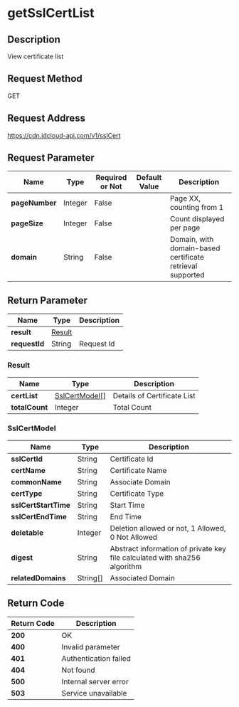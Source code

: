 # getSslCertList


## Description
View certificate list

## Request Method
GET

## Request Address
https://cdn.jdcloud-api.com/v1/sslCert


## Request Parameter
|Name|Type|Required or Not|Default Value|Description|
|---|---|---|---|---|
|**pageNumber**|Integer|False| |Page XX, counting from 1|
|**pageSize**|Integer|False| |Count displayed per page|
|**domain**|String|False| |Domain, with domain-based certificate retrieval supported|


## Return Parameter
|Name|Type|Description|
|---|---|---|
|**result**|[Result](#result)| |
|**requestId**|String|Request Id|

### <div id="Result">Result</div>
|Name|Type|Description|
|---|---|---|
|**certList**|[SslCertModel[]](#sslcertmodel)|Details of Certificate List|
|**totalCount**|Integer|Total Count|
### <div id="SslCertModel">SslCertModel</div>
|Name|Type|Description|
|---|---|---|
|**sslCertId**|String|Certificate Id|
|**certName**|String|Certificate Name|
|**commonName**|String|Associate Domain|
|**certType**|String|Certificate Type|
|**sslCertStartTime**|String|Start Time|
|**sslCertEndTime**|String|End Time|
|**deletable**|Integer|Deletion allowed or not, 1 Allowed, 0 Not Allowed|
|**digest**|String|Abstract information of private key file calculated with sha256 algorithm|
|**relatedDomains**|String[]|Associated Domain|

## Return Code
|Return Code|Description|
|---|---|
|**200**|OK|
|**400**|Invalid parameter|
|**401**|Authentication failed|
|**404**|Not found|
|**500**|Internal server error|
|**503**|Service unavailable|
